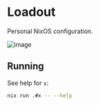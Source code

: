 # Loadout

Personal NixOS configuration.

![image](https://github.com/user-attachments/assets/43343617-417c-40c2-9694-2cf34452f69e)

## Running
See help for `x`:
```bash
nix run .#x -- --help
```
